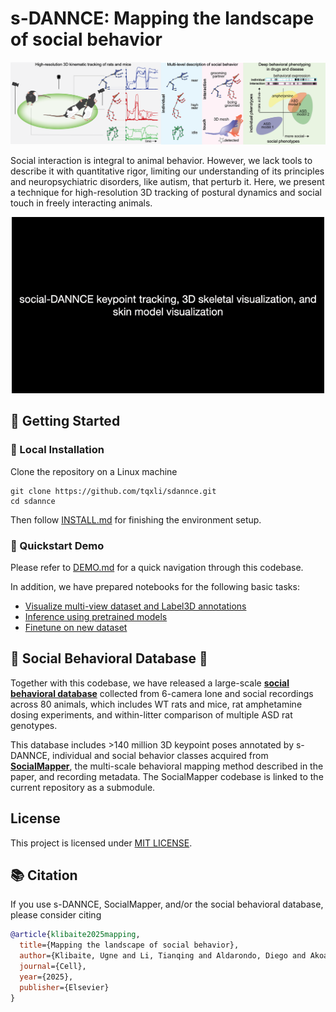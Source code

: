 # s-DANNCE: Mapping the landscape of social behavior

<p align="center">
  <img src="./assets/graphical_abstract.png" width="960"/>
</p>

Social interaction is integral to animal behavior. However, we lack tools to describe it with quantitative rigor, limiting our understanding of its principles and neuropsychiatric disorders, like autism, that perturb it. Here, we present a technique for high-resolution 3D tracking of postural dynamics and social touch in freely interacting animals.

<p align="center">
  <img src="./assets/demo_combo.gif" width="500"/>
</p>

## :rocket: Getting Started
### :star2: Local Installation
Clone the repository on a Linux machine
```
git clone https://github.com/tqxli/sdannce.git
cd sdannce
```

Then follow [INSTALL.md](./INSTALL.md) for finishing the environment setup.

### :star2: Quickstart Demo
Please refer to [DEMO.md](./DEMO.md) for a quick navigation through this codebase.

In addition, we have prepared notebooks for the following basic tasks:
- [Visualize multi-view dataset and Label3D annotations](./notebooks/1.visualize_mv_dataset_annotations.ipynb)
- [Inference using pretrained models](./notebooks/2.inference_using_pretrained_model.ipynb)
- [Finetune on new dataset](./notebooks/3.finetune_on_new_dataset.ipynb)

## :rat: Social Behavioral Database :mouse2:
Together with this codebase, we have released a large-scale [**social behavioral database**](https://dataverse.harvard.edu/dataverse/socialDANNCE_data) collected from 6-camera lone and social recordings across 80 animals, which includes WT rats and mice, rat amphetamine dosing experiments, and within-litter comparison of multiple ASD rat genotypes. 

This database includes >140 million 3D keypoint poses annotated by s-DANNCE, individual and social behavior classes acquired from [**SocialMapper**](https://github.com/uklibaite/SocialMapper), the multi-scale behavioral mapping method described in the paper, and recording metadata. The SocialMapper codebase is linked to the current repository as a submodule.

## License
This project is licensed under [MIT LICENSE](./LICENSE). 

## :books: Citation
If you use s-DANNCE, SocialMapper, and/or the social behavioral database, please consider citing
```bibtex
@article{klibaite2025mapping,
  title={Mapping the landscape of social behavior},
  author={Klibaite, Ugne and Li, Tianqing and Aldarondo, Diego and Akoad, Jumana F and {\"O}lveczky, Bence P and Dunn, Timothy W},
  journal={Cell},
  year={2025},
  publisher={Elsevier}
}
```